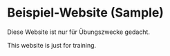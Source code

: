 # Beispiel-Website (Sample)

Diese Website ist nur für Übungszwecke gedacht.

This website is just for training.
